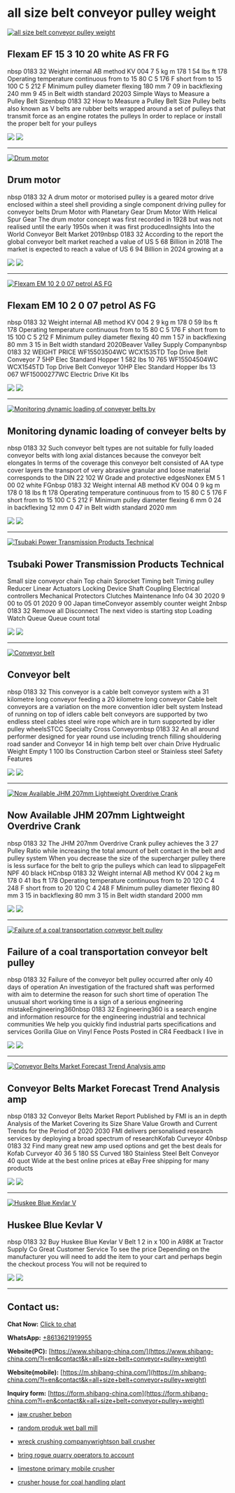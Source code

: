 # all size belt conveyor pulley weight

<a href="https://swt.shibang-china.com/?l=en&img&k=all+size+belt+conveyor+pulley+weight" target="_blank">![all size belt conveyor pulley weight](http://static.shibang-china.com/all-800x300/614.jpg)</a>

## Flexam EF 15 3 10 20 white AS FR FG
nbsp 0183 32 Weight internal AB method KV 004 7 5 kg m 178 1 54 lbs ft 178 Operating temperature continuous from to 15 80 C 5 176 F short from to 15 100 C 5 212 F Minimum pulley diameter flexing 180 mm 7 09 in backflexing 240 mm 9 45 in Belt width standard 20203 Simple Ways to Measure a Pulley Belt Sizenbsp 0183 32 How to Measure a Pulley Belt Size Pulley belts also known as V belts are rubber belts wrapped around a set of pulleys that transmit force as an engine rotates the pulleys In order to replace or install the proper belt for your pulleys


<a href="https://whatsapp.shibangsoft.com/WhatsApp.php" target="_blank" title="WhatsApp">![](http://static.shibang-china.com/icon/whatsapp.png)</a> <a href="https://swt.shibang-china.com/?l=en&icon&k=all+size+belt+conveyor+pulley+weight" target="_blank">![](http://static.shibang-china.com/icon/chat-en.png)</a>

---

<a href="https://swt.shibang-china.com/?l=en&img&k=all+size+belt+conveyor+pulley+weight" target="_blank">![Drum motor](http://static.shibang-china.com/all-800x300/533.jpg)</a>

## Drum motor
nbsp 0183 32 A drum motor or motorised pulley is a geared motor drive enclosed within a steel shell providing a single component driving pulley for conveyor belts Drum Motor with Planetary Gear Drum Motor With Helical Spur Gear The drum motor concept was first recorded in 1928 but was not realised until the early 1950s when it was first producedInsights Into the World Conveyor Belt Market 2019nbsp 0183 32 According to the report the global conveyor belt market reached a value of US 5 68 Billion in 2018 The market is expected to reach a value of US 6 94 Billion in 2024 growing at a


<a href="https://whatsapp.shibangsoft.com/WhatsApp.php" target="_blank" title="WhatsApp">![](http://static.shibang-china.com/icon/whatsapp.png)</a> <a href="https://swt.shibang-china.com/?l=en&icon&k=all+size+belt+conveyor+pulley+weight" target="_blank">![](http://static.shibang-china.com/icon/chat-en.png)</a>

---

<a href="https://swt.shibang-china.com/?l=en&img&k=all+size+belt+conveyor+pulley+weight" target="_blank">![Flexam EM 10 2 0 07 petrol AS FG](http://static.shibang-china.com/all-800x300/823.jpg)</a>

## Flexam EM 10 2 0 07 petrol AS FG
nbsp 0183 32 Weight internal AB method KV 004 2 9 kg m 178 0 59 lbs ft 178 Operating temperature continuous from to 15 80 C 5 176 F short from to 15 100 C 5 212 F Minimum pulley diameter flexing 40 mm 1 57 in backflexing 80 mm 3 15 in Belt width standard 2020Beaver Valley Supply Companynbsp 0183 32 WEIGHT PRICE WF15503504WC WCX1535TD Top Drive Belt Conveyor 7 5HP Elec Standard Hopper 1 582 lbs 10 765 WF15504504WC WCX1545TD Top Drive Belt Conveyor 10HP Elec Standard Hopper lbs 13 067 WF15000277WC Electric Drive Kit lbs


<a href="https://whatsapp.shibangsoft.com/WhatsApp.php" target="_blank" title="WhatsApp">![](http://static.shibang-china.com/icon/whatsapp.png)</a> <a href="https://swt.shibang-china.com/?l=en&icon&k=all+size+belt+conveyor+pulley+weight" target="_blank">![](http://static.shibang-china.com/icon/chat-en.png)</a>

---

<a href="https://swt.shibang-china.com/?l=en&img&k=all+size+belt+conveyor+pulley+weight" target="_blank">![Monitoring dynamic loading of conveyer belts by](http://static.shibang-china.com/all-800x300/1106.jpg)</a>

## Monitoring dynamic loading of conveyer belts by
nbsp 0183 32 Such conveyor belt types are not suitable for fully loaded conveyor belts with long axial distances because the conveyor belt elongates In terms of the coverage this conveyor belt consisted of AA type cover layers the transport of very abrasive granular and loose material corresponds to the DIN 22 102 W Grade and protective edgesNonex EM 5 1 00 02 white FGnbsp 0183 32 Weight internal AB method KV 004 0 9 kg m 178 0 18 lbs ft 178 Operating temperature continuous from to 15 80 C 5 176 F short from to 15 100 C 5 212 F Minimum pulley diameter flexing 6 mm 0 24 in backflexing 12 mm 0 47 in Belt width standard 2020 mm


<a href="https://whatsapp.shibangsoft.com/WhatsApp.php" target="_blank" title="WhatsApp">![](http://static.shibang-china.com/icon/whatsapp.png)</a> <a href="https://swt.shibang-china.com/?l=en&icon&k=all+size+belt+conveyor+pulley+weight" target="_blank">![](http://static.shibang-china.com/icon/chat-en.png)</a>

---

<a href="https://swt.shibang-china.com/?l=en&img&k=all+size+belt+conveyor+pulley+weight" target="_blank">![Tsubaki Power Transmission Products Technical](http://static.shibang-china.com/all-800x300/1150.jpg)</a>

## Tsubaki Power Transmission Products Technical
Small size conveyor chain Top chain Sprocket Timing belt Timing pulley Reducer Linear Actuators Locking Device Shaft Coupling Electrical controllers Mechanical Protectors Clutches Maintenance Info 04 30 2020 9 00 to 05 01 2020 9 00 Japan timeConveyor assembly counter weight 2nbsp 0183 32 Remove all Disconnect The next video is starting stop Loading Watch Queue Queue count  total


<a href="https://whatsapp.shibangsoft.com/WhatsApp.php" target="_blank" title="WhatsApp">![](http://static.shibang-china.com/icon/whatsapp.png)</a> <a href="https://swt.shibang-china.com/?l=en&icon&k=all+size+belt+conveyor+pulley+weight" target="_blank">![](http://static.shibang-china.com/icon/chat-en.png)</a>

---

<a href="https://swt.shibang-china.com/?l=en&img&k=all+size+belt+conveyor+pulley+weight" target="_blank">![Conveyor belt](http://static.shibang-china.com/all-800x300/105.jpg)</a>

## Conveyor belt
nbsp 0183 32 This conveyor is a cable belt conveyor system with a 31 kilometre long conveyor feeding a 20 kilometre long conveyor Cable belt conveyors are a variation on the more convention idler belt system Instead of running on top of idlers cable belt conveyors are supported by two endless steel cables steel wire rope which are in turn supported by idler pulley wheelsSTCC Specialty Cross Conveyornbsp 0183 32 An all around performer designed for year round use including trench filling shouldering road sander and Conveyor 14 in high temp belt over chain Drive Hydrualic Weight Empty 1 100 lbs Construction Carbon steel or Stainless steel Safety Features


<a href="https://whatsapp.shibangsoft.com/WhatsApp.php" target="_blank" title="WhatsApp">![](http://static.shibang-china.com/icon/whatsapp.png)</a> <a href="https://swt.shibang-china.com/?l=en&icon&k=all+size+belt+conveyor+pulley+weight" target="_blank">![](http://static.shibang-china.com/icon/chat-en.png)</a>

---

<a href="https://swt.shibang-china.com/?l=en&img&k=all+size+belt+conveyor+pulley+weight" target="_blank">![Now Available JHM 207mm Lightweight Overdrive Crank](http://static.shibang-china.com/all-800x300/176.jpg)</a>

## Now Available JHM 207mm Lightweight Overdrive Crank
nbsp 0183 32 The JHM 207mm Overdrive Crank pulley achieves the 3 27 Pulley Ratio while increasing the total amount of belt contact in the belt and pulley system When you decrease the size of the supercharger pulley there is less surface for the belt to grip the pulleys which can lead to slippageFelt NPF 40 black HCnbsp 0183 32 Weight internal AB method KV 004 2 kg m 178 0 41 lbs ft 178 Operating temperature continuous from to 20 120 C 4 248 F short from to 20 120 C 4 248 F Minimum pulley diameter flexing 80 mm 3 15 in backflexing 80 mm 3 15 in Belt width standard 2000 mm


<a href="https://whatsapp.shibangsoft.com/WhatsApp.php" target="_blank" title="WhatsApp">![](http://static.shibang-china.com/icon/whatsapp.png)</a> <a href="https://swt.shibang-china.com/?l=en&icon&k=all+size+belt+conveyor+pulley+weight" target="_blank">![](http://static.shibang-china.com/icon/chat-en.png)</a>

---

<a href="https://swt.shibang-china.com/?l=en&img&k=all+size+belt+conveyor+pulley+weight" target="_blank">![Failure of a coal transportation conveyor belt pulley](http://static.shibang-china.com/all-800x300/774.jpg)</a>

## Failure of a coal transportation conveyor belt pulley
nbsp 0183 32 Failure of the conveyor belt pulley occurred after only 40 days of operation An investigation of the fractured shaft was performed with aim to determine the reason for such short time of operation The unusual short working time is a sign of a serious engineering mistakeEngineering360nbsp 0183 32 Engineering360 is a search engine and information resource for the engineering industrial and technical communities We help you quickly find industrial parts specifications and services Gorilla Glue on Vinyl Fence Posts Posted in CR4 Feedback I live in


<a href="https://whatsapp.shibangsoft.com/WhatsApp.php" target="_blank" title="WhatsApp">![](http://static.shibang-china.com/icon/whatsapp.png)</a> <a href="https://swt.shibang-china.com/?l=en&icon&k=all+size+belt+conveyor+pulley+weight" target="_blank">![](http://static.shibang-china.com/icon/chat-en.png)</a>

---

<a href="https://swt.shibang-china.com/?l=en&img&k=all+size+belt+conveyor+pulley+weight" target="_blank">![Conveyor Belts Market Forecast Trend Analysis amp](http://static.shibang-china.com/all-800x300/107.jpg)</a>

## Conveyor Belts Market Forecast Trend Analysis amp
nbsp 0183 32 Conveyor Belts Market Report Published by FMI is an in depth Analysis of the Market Covering its Size Share Value Growth and Current Trends for the Period of 2020 2030 FMI delivers personalised research services by deploying a broad spectrum of researchKofab Curveyor 40nbsp 0183 32 Find many great new amp used options and get the best deals for Kofab Curveyor 40 36 5 180 SS Curved 180 Stainless Steel Belt Conveyor 40 quot Wide at the best online prices at eBay Free shipping for many products


<a href="https://whatsapp.shibangsoft.com/WhatsApp.php" target="_blank" title="WhatsApp">![](http://static.shibang-china.com/icon/whatsapp.png)</a> <a href="https://swt.shibang-china.com/?l=en&icon&k=all+size+belt+conveyor+pulley+weight" target="_blank">![](http://static.shibang-china.com/icon/chat-en.png)</a>

---

<a href="https://swt.shibang-china.com/?l=en&img&k=all+size+belt+conveyor+pulley+weight" target="_blank">![Huskee Blue Kevlar V](http://static.shibang-china.com/all-800x300/1010.jpg)</a>

## Huskee Blue Kevlar V
nbsp 0183 32 Buy Huskee Blue Kevlar V Belt 1 2 in x 100 in A98K at Tractor Supply Co Great Customer Service To see the price Depending on the manufacturer you will need to add the item to your cart and perhaps begin the checkout process You will not be required to

<a href="https://whatsapp.shibangsoft.com/WhatsApp.php" target="_blank" title="WhatsApp">![](http://static.shibang-china.com/icon/whatsapp.png)</a> <a href="https://swt.shibang-china.com/?l=en&icon&k=all+size+belt+conveyor+pulley+weight" target="_blank">![](http://static.shibang-china.com/icon/chat-en.png)</a>

---
## Contact us:

**Chat Now:** [Click to chat](https://swt.shibang-china.com?l=en&contact&k=all+size+belt+conveyor+pulley+weight)

**WhatsApp:**  [+8613621919955](https://whatsapp.shibangsoft.com/WhatsApp.php)

**Website(PC):** [https://www.shibang-china.com/](https://www.shibang-china.com/?l=en&contact&k=all+size+belt+conveyor+pulley+weight)

**Website(mobile):** [https://m.shibang-china.com/](https://m.shibang-china.com/?l=en&contact&k=all+size+belt+conveyor+pulley+weight)

**Inquiry form:** [https://form.shibang-china.com](https://form.shibang-china.com?l=en&contact&k=all+size+belt+conveyor+pulley+weight)

* [jaw crusher bebon](../167/jaw%20crusher%20bebon.md)

* [random produk wet ball mill](../163/random%20produk%20wet%20ball%20mill.md)

* [wreck crushing companywrightson ball crusher](../161/wreck%20crushing%20companywrightson%20ball%20crusher.md)

* [bring rogue quarry operators to account](../164/bring%20rogue%20quarry%20operators%20to%20account.md)

* [limestone primary mobile crusher](../167/limestone%20primary%20mobile%20crusher.md)

* [crusher house for coal handling plant](../170/crusher%20house%20for%20coal%20handling%20plant.md)